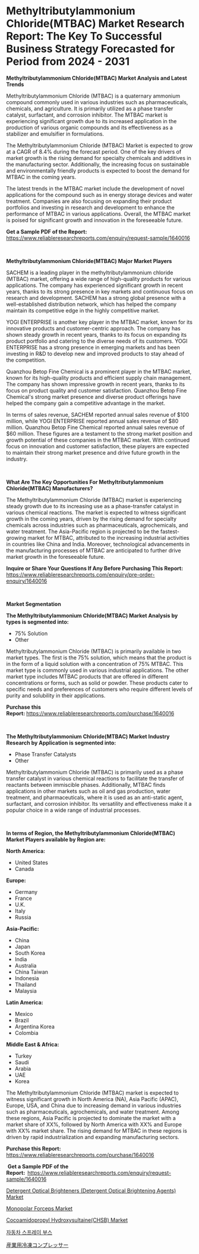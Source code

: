 <p><h1>Methyltributylammonium Chloride(MTBAC) Market Research Report: The Key To Successful Business Strategy Forecasted for Period from 2024 - 2031</h1></p><p><strong>Methyltributylammonium Chloride(MTBAC) Market Analysis and Latest Trends</strong></p>
<p><p>Methyltributylammonium Chloride (MTBAC) is a quaternary ammonium compound commonly used in various industries such as pharmaceuticals, chemicals, and agriculture. It is primarily utilized as a phase transfer catalyst, surfactant, and corrosion inhibitor. The MTBAC market is experiencing significant growth due to its increased application in the production of various organic compounds and its effectiveness as a stabilizer and emulsifier in formulations.</p><p>The Methyltributylammonium Chloride (MTBAC) Market is expected to grow at a CAGR of 8.4% during the forecast period. One of the key drivers of market growth is the rising demand for specialty chemicals and additives in the manufacturing sector. Additionally, the increasing focus on sustainable and environmentally friendly products is expected to boost the demand for MTBAC in the coming years. </p><p>The latest trends in the MTBAC market include the development of novel applications for the compound such as in energy storage devices and water treatment. Companies are also focusing on expanding their product portfolios and investing in research and development to enhance the performance of MTBAC in various applications. Overall, the MTBAC market is poised for significant growth and innovation in the foreseeable future.</p></p>
<p><strong>Get a Sample PDF of the Report:&nbsp;</strong> <a href="https://www.reliableresearchreports.com/enquiry/request-sample/1640016">https://www.reliableresearchreports.com/enquiry/request-sample/1640016</a></p>
<p>&nbsp;</p>
<p><strong>Methyltributylammonium Chloride(MTBAC) Major Market Players</strong></p>
<p><p>SACHEM is a leading player in the methyltributylammonium chloride (MTBAC) market, offering a wide range of high-quality products for various applications. The company has experienced significant growth in recent years, thanks to its strong presence in key markets and continuous focus on research and development. SACHEM has a strong global presence with a well-established distribution network, which has helped the company maintain its competitive edge in the highly competitive market.</p><p>YOGI ENTERPRISE is another key player in the MTBAC market, known for its innovative products and customer-centric approach. The company has shown steady growth in recent years, thanks to its focus on expanding its product portfolio and catering to the diverse needs of its customers. YOGI ENTERPRISE has a strong presence in emerging markets and has been investing in R&D to develop new and improved products to stay ahead of the competition.</p><p>Quanzhou Betop Fine Chemical is a prominent player in the MTBAC market, known for its high-quality products and efficient supply chain management. The company has shown impressive growth in recent years, thanks to its focus on product quality and customer satisfaction. Quanzhou Betop Fine Chemical's strong market presence and diverse product offerings have helped the company gain a competitive advantage in the market.</p><p>In terms of sales revenue, SACHEM reported annual sales revenue of $100 million, while YOGI ENTERPRISE reported annual sales revenue of $80 million. Quanzhou Betop Fine Chemical reported annual sales revenue of $60 million. These figures are a testament to the strong market position and growth potential of these companies in the MTBAC market. With continued focus on innovation and customer satisfaction, these players are expected to maintain their strong market presence and drive future growth in the industry.</p></p>
<p>&nbsp;</p>
<p><strong>What Are The Key Opportunities For Methyltributylammonium Chloride(MTBAC) Manufacturers?</strong></p>
<p><p>The Methyltributylammonium Chloride (MTBAC) market is experiencing steady growth due to its increasing use as a phase-transfer catalyst in various chemical reactions. The market is expected to witness significant growth in the coming years, driven by the rising demand for specialty chemicals across industries such as pharmaceuticals, agrochemicals, and water treatment. The Asia-Pacific region is projected to be the fastest-growing market for MTBAC, attributed to the increasing industrial activities in countries like China and India. Moreover, technological advancements in the manufacturing processes of MTBAC are anticipated to further drive market growth in the foreseeable future.</p></p>
<p><strong>Inquire or Share Your Questions If Any Before Purchasing This Report:</strong> <a href="https://www.reliableresearchreports.com/enquiry/pre-order-enquiry/1640016">https://www.reliableresearchreports.com/enquiry/pre-order-enquiry/1640016</a></p>
<p>&nbsp;</p>
<p><strong>Market Segmentation</strong></p>
<p><strong>The Methyltributylammonium Chloride(MTBAC) Market Analysis by types is segmented into:</strong></p>
<p><ul><li>75% Solution</li><li>Other</li></ul></p>
<p><p>Methyltributylammonium Chloride (MTBAC) is primarily available in two market types. The first is the 75% solution, which means that the product is in the form of a liquid solution with a concentration of 75% MTBAC. This market type is commonly used in various industrial applications. The other market type includes MTBAC products that are offered in different concentrations or forms, such as solid or powder. These products cater to specific needs and preferences of customers who require different levels of purity and solubility in their applications.</p></p>
<p><strong>Purchase this Report:&nbsp;</strong><a href="https://www.reliableresearchreports.com/purchase/1640016">https://www.reliableresearchreports.com/purchase/1640016</a></p>
<p>&nbsp;</p>
<p><strong>The Methyltributylammonium Chloride(MTBAC) Market Industry Research by Application is segmented into:</strong></p>
<p><ul><li>Phase Transfer Catalysts</li><li>Other</li></ul></p>
<p><p>Methyltributylammonium Chloride (MTBAC) is primarily used as a phase transfer catalyst in various chemical reactions to facilitate the transfer of reactants between immiscible phases. Additionally, MTBAC finds applications in other markets such as oil and gas production, water treatment, and pharmaceuticals, where it is used as an anti-static agent, surfactant, and corrosion inhibitor. Its versatility and effectiveness make it a popular choice in a wide range of industrial processes.</p></p>
<p>&nbsp;</p>
<p><strong>In terms of Region, the Methyltributylammonium Chloride(MTBAC) Market Players available by Region are:</strong></p>
<p>
    <p> <strong> North America: </strong>
        <ul>
            <li>United States</li>
            <li>Canada</li>
        </ul>
        </p> 
    <p> <strong> Europe: </strong>
        <ul>
            <li>Germany</li>
            <li>France</li>
            <li>U.K.</li>
            <li>Italy</li>
            <li>Russia</li>
        </ul>
        </p> 
    <p> <strong> Asia-Pacific: </strong>
        <ul>
            <li>China</li>
            <li>Japan</li>
            <li>South Korea</li>
            <li>India</li>
            <li>Australia</li>
            <li>China Taiwan</li>
            <li>Indonesia</li>
            <li>Thailand</li>
            <li>Malaysia</li>
        </ul>
        </p> 
    <p> <strong> Latin America: </strong>
        <ul>
            <li>Mexico</li>
            <li>Brazil</li>
            <li>Argentina Korea</li>
            <li>Colombia</li>
        </ul>
        </p> 
    <p> <strong> Middle East & Africa: </strong>
        <ul>
            <li>Turkey</li>
            <li>Saudi</li>
            <li>Arabia</li>
            <li>UAE</li>
            <li>Korea</li>
        </ul>
    </p>
    </p>
<p><p>The Methyltributylammonium Chloride (MTBAC) market is expected to witness significant growth in North America (NA), Asia Pacific (APAC), Europe, USA, and China due to increasing demand in various industries such as pharmaceuticals, agrochemicals, and water treatment. Among these regions, Asia Pacific is projected to dominate the market with a market share of XX%, followed by North America with XX% and Europe with XX% market share. The rising demand for MTBAC in these regions is driven by rapid industrialization and expanding manufacturing sectors.</p></p>
<p><strong>Purchase this Report: </strong><a href="https://www.reliableresearchreports.com/purchase/1640016">https://www.reliableresearchreports.com/purchase/1640016</a></p>
<p>&nbsp;<strong>Get a Sample PDF of the Report:&nbsp;&nbsp;</strong><a href="https://www.reliableresearchreports.com/enquiry/request-sample/1640016">https://www.reliableresearchreports.com/enquiry/request-sample/1640016</a></p>
<p><strong></strong></p>
<p><p><a href="https://issuu.com/reportprime-2/docs/detergent-optical-brighteners-detergent-optical-br">Detergent Optical Brighteners (Detergent Optical Brightening Agents) Market</a></p><p><a href="https://issuu.com/reportprime-2/docs/monopolar-forceps-market-size-2030.pptx">Monopolar Forceps Market</a></p><p><a href="https://github.com/guneycigdem35/Market-Research-Report-List-2/blob/main/cocoamidopropyl-hydroxysultainechsb-market.md">Cocoamidopropyl Hydroxysultaine(CHSB) Market</a></p><p><a href="https://github.com/hxzi07639916/Market-Research-Report-List-1/blob/main/2303366194700.md">자동차 스프레이 부스</a></p><p><a href="https://github.com/ihabdkwlxs948/Market-Research-Report-List-1/blob/main/9715512288.md">産業用冷凍コンプレッサー</a></p></p>